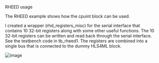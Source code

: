 RHEED usage

The RHEED example shows how the cpuint block can be used.

I created a wrapper (rhd_registers_misc) for the serial interface that contains 10 32-bit registers along with some other useful functions.
The 10 32-bit registers can be written and read back through the serial interface. 
See the testbench code in tb_rheed1. 
The registers are combined into a single bus that is connected to the dummy HLS4ML block.

![image](https://github.com/user-attachments/assets/bbc7bb8e-f61a-47d2-beec-40ab2c0f18db)

            
